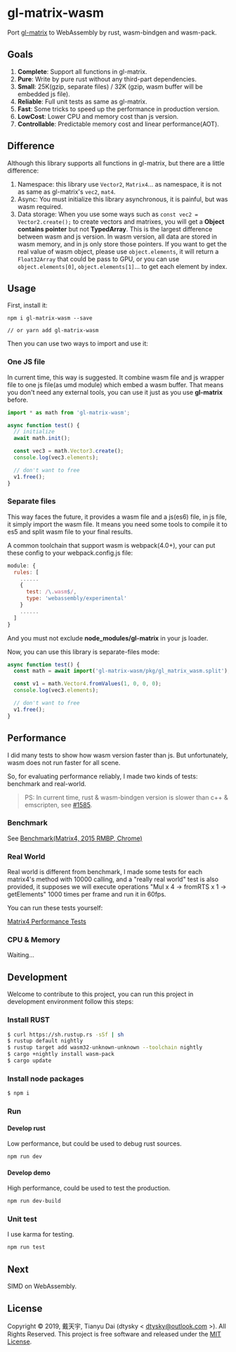 # gl-matrix-wasm

Port [gl-matrix](https://github.com/toji/gl-matrix) to WebAssembly by rust, wasm-bindgen and wasm-pack.

## Goals

1. **Complete**: Support all functions in gl-matrix.
2. **Pure**: Write by pure rust without any third-part dependencies.
3. **Small**: 25K(gzip, separate files) / 32K (gzip, wasm buffer will be embedded js file).
4. **Reliable**: Full unit tests as same as gl-matrix.
5. **Fast**: Some tricks to speed up the performance in production version.
6. **LowCost**: Lower CPU and memory cost than js version.
7. **Controllable**: Predictable memory cost and linear performance(AOT).

## Difference

Although this library supports all functions in gl-matrix, but there are a little difference:

1. Namespace: this library use `Vector2`, `Matrix4`... as namespace, it is not as same as gl-matrix's `vec2`, `mat4`.
2. Async: You must initialize this library asynchronous, it is painful, but was wasm required.
3. Data storage: When you use some ways such as `const vec2 = Vector2.create();` to create vectors and matrixes, you will get a **Object contains pointer** but not **TypedArray**. This is the largest difference between wasm and js version. In wasm version, all data are stored in wasm memory, and in js only store those pointers. If you want to get the real value of wasm object, please use `object.elements`, it will return a `Float32Array` that could be pass to GPU, or you can use `object.elements[0]`, `object.elements[1]`... to get each element by index.


## Usage

First, install it:

```shell
npm i gl-matrix-wasm --save

// or yarn add gl-matrix-wasm
```

Then you can use two ways to import and use it:

### One JS file

In current time, this way is suggested. It combine wasm file and js wrapper file to one js file(as umd module) which embed a wasm buffer. That means you don't need any external tools, you can use it just as you use **gl-matrix** before.

```ts
import * as math from 'gl-matrix-wasm';

async function test() {
  // initialize
  await math.init();

  const vec3 = math.Vector3.create();
  console.log(vec3.elements);

  // don't want to free
  v1.free();
}
```

### Separate files

This way faces the future, it provides a wasm file and a js(es6) file, in js file, it simply import the wasm file. It means you need some tools to compile it to es5 and split wasm file to your final results.

A common toolchain that support wasm is webpack(4.0+), your can put these config to your webpack.config.js file:

```js
module: {
  rules: [
    ......
    {
      test: /\.wasm$/,
      type: 'webassembly/experimental'
    }
    ......
  ]
}
```

And you must not exclude **node_modules/gl-matrix** in your js loader.

Now, you can use this library is separate-files mode:

```ts
async function test() {
  const math = await import('gl-matrix-wasm/pkg/gl_matrix_wasm.split');

  const v1 = math.Vector4.fromValues(1, 0, 0, 0);
  console.log(vec3.elements);

  // don't want to free
  v1.free();
}
```

## Performance

I did many tests to show how wasm version faster than js. But unfortunately, wasm does not run faster for all scene.

So, for evaluating performance reliably, I made two kinds of tests: benchmark and real-world. 

>PS: In current time, rust & wasm-bindgen version is slower than c++ & emscripten, see [#1585](https://github.com/rustwasm/wasm-bindgen/issues/1585).

### Benchmark

See [Benchmark(Matrix4, 2015 RMBP, Chrome)](./Benchmark.md)

### Real World

Real world is different from benchmark, I made some tests for each matrix4's method with 10000 calling, and a "really real world" test is also provided, it supposes we will execute operations "Mul x 4 -> fromRTS x 1 -> getElements" 1000 times per frame and run it in 60fps.

You can run these tests yourself:  

[Matrix4 Performance Tests](http://gl-matrix-wasm.dtysky.moe)

### CPU & Memory

Waiting...

## Development

Welcome to contribute to this project, you can run this project in development environment follow this steps:

### Install RUST

```sh
$ curl https://sh.rustup.rs -sSf | sh
$ rustup default nightly
$ rustup target add wasm32-unknown-unknown --toolchain nightly
$ cargo +nightly install wasm-pack
$ cargo update
```

### Install node packages

```sh
$ npm i
```

### Run

#### Develop rust

Low performance, but could be used to debug rust sources.

```sh
npm run dev
```

#### Develop demo

High performance, could be used to test the production.

```sh
npm run dev-build
```

### Unit test

I use karma for testing.

```sh
npm run test
```

## Next

SIMD on WebAssembly.

## License

Copyright © 2019, 戴天宇, Tianyu Dai (dtysky < [dtysky@outlook.com](mailto:dtysky@outlook.com) >). All Rights Reserved. This project is free software and released under the [MIT License](https://opensource.org/licenses/MIT).
